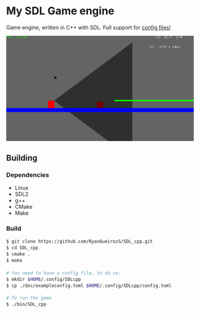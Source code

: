 # My SDL Game engine
Game engine, written in C++ with SDL. Full support for [config files!](./doc/config.md)

![Game Preview](./doc/GamePreview.png)

## Building

### Dependencies

- Linux
- SDL2
- g++
- CMake
- Make

### Build

```sh
$ git clone https://github.com/RyanQueirozS/SDL_cpp.git
$ cd SDL_cpp
$ cmake .
$ make
 
# You need to have a config file, to do so:
$ mkdir $HOME/.config/SDLcpp 
$ cp ./doc/exampleconfig.toml $HOME/.config/SDLcpp/config.toml

# To run the game
$ ./bin/SDL_cpp
```
